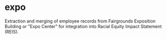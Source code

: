 # expo
Extraction and merging of employee records from Fairgrounds Exposition Building or "Expo Center" for integration into Racial Equity Impact Statement (REIS).
